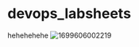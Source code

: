 # devops_labsheets
hehehehehe
![1699606002219](https://github.com/koize/devops_labsheets/assets/122030611/087b1762-c888-4f36-ae9c-971daf9c8bb7)
